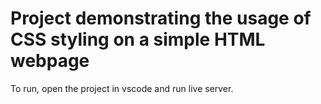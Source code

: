 # Project demonstrating the usage of CSS styling on a simple HTML webpage

To run, open the project in vscode and run live server.
